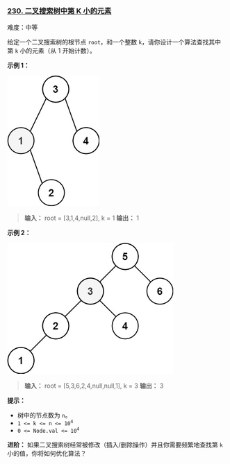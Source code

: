 ### [230\. 二叉搜索树中第 K 小的元素](https://leetcode.cn/problems/kth-smallest-element-in-a-bst/)

难度：中等

给定一个二叉搜索树的根节点 `root`，和一个整数 `k`，请你设计一个算法查找其中第 `k` 小的元素（从 $1$ 开始计数）。

**示例 1：**

![](./assets/img/Question0230_01.jpg)

> **输入：** root = [3,1,4,null,2], k = 1
> **输出：** 1

**示例 2：**

![](./assets/img/Question0230_02.jpg)

> **输入：** root = [5,3,6,2,4,null,null,1], k = 3
> **输出：** 3

**提示：**

- 树中的节点数为 `n`。
- <code>1 <= k <= n <= 10<sup>4</sup></code>
- <code>0 <= Node.val <= 10<sup>4</sup></code>

**进阶：** 如果二叉搜索树经常被修改（插入/删除操作）并且你需要频繁地查找第 `k` 小的值，你将如何优化算法？
